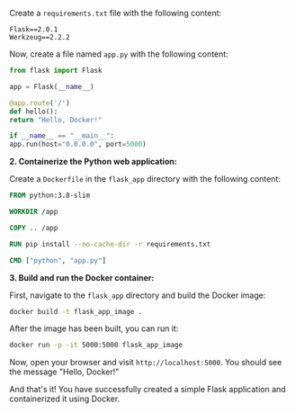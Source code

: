 Create a `requirements.txt` file with the following content:

```
Flask==2.0.1
Werkzeug==2.2.2
```

Now, create a file named `app.py` with the following content:

```python
from flask import Flask

app = Flask(__name__)

@app.route('/')
def hello():
return "Hello, Docker!"

if __name__ == "__main__":
app.run(host="0.0.0.0", port=5000)
```

**2. Containerize the Python web application:**

Create a `Dockerfile` in the `flask_app` directory with the following content:

```Dockerfile
FROM python:3.8-slim

WORKDIR /app

COPY .. /app

RUN pip install --no-cache-dir -r requirements.txt

CMD ["python", "app.py"]
```

**3. Build and run the Docker container:**

First, navigate to the `flask_app` directory and build the Docker image:

```bash
docker build -t flask_app_image .
```

After the image has been built, you can run it:

```bash
docker run -p -it 5000:5000 flask_app_image
```

Now, open your browser and visit `http://localhost:5000`. You should see the message "Hello, Docker!"

And that's it! You have successfully created a simple Flask application and containerized it using Docker.
